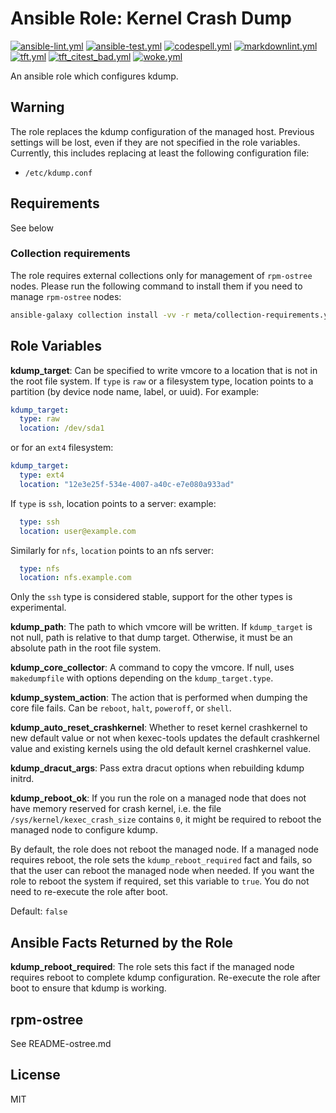 
# Ansible Role: Kernel Crash Dump

[![ansible-lint.yml](https://github.com/linux-system-roles/kdump/actions/workflows/ansible-lint.yml/badge.svg)](https://github.com/linux-system-roles/kdump/actions/workflows/ansible-lint.yml) [![ansible-test.yml](https://github.com/linux-system-roles/kdump/actions/workflows/ansible-test.yml/badge.svg)](https://github.com/linux-system-roles/kdump/actions/workflows/ansible-test.yml) [![codespell.yml](https://github.com/linux-system-roles/kdump/actions/workflows/codespell.yml/badge.svg)](https://github.com/linux-system-roles/kdump/actions/workflows/codespell.yml) [![markdownlint.yml](https://github.com/linux-system-roles/kdump/actions/workflows/markdownlint.yml/badge.svg)](https://github.com/linux-system-roles/kdump/actions/workflows/markdownlint.yml) [![tft.yml](https://github.com/linux-system-roles/kdump/actions/workflows/tft.yml/badge.svg)](https://github.com/linux-system-roles/kdump/actions/workflows/tft.yml) [![tft_citest_bad.yml](https://github.com/linux-system-roles/kdump/actions/workflows/tft_citest_bad.yml/badge.svg)](https://github.com/linux-system-roles/kdump/actions/workflows/tft_citest_bad.yml) [![woke.yml](https://github.com/linux-system-roles/kdump/actions/workflows/woke.yml/badge.svg)](https://github.com/linux-system-roles/kdump/actions/workflows/woke.yml)

An ansible role which configures kdump.

## Warning

The role replaces the kdump configuration of the managed
host. Previous settings will be lost, even if they are not specified
in the role variables. Currently, this includes replacing at least the
following configuration file:

* `/etc/kdump.conf`

## Requirements

See below

### Collection requirements

The role requires external collections only for management of `rpm-ostree`
nodes. Please run the following command to install them if you need to manage
`rpm-ostree` nodes:

```bash
ansible-galaxy collection install -vv -r meta/collection-requirements.yml
```

## Role Variables

**kdump_target**: Can be specified to write vmcore to a location that is not in
the root file system. If `type` is `raw` or a filesystem type, location points
to a partition (by device node name, label, or uuid). For example:

```yaml
kdump_target:
  type: raw
  location: /dev/sda1
```

or for an `ext4` filesystem:

```yaml
kdump_target:
  type: ext4
  location: "12e3e25f-534e-4007-a40c-e7e080a933ad"
```

If `type` is `ssh`, location points to a server:
example:

```yaml
  type: ssh
  location: user@example.com
```

Similarly for `nfs`, `location` points to an nfs server:

```yaml
  type: nfs
  location: nfs.example.com
```

Only the `ssh` type is considered stable, support for the other types
is experimental.

**kdump_path**: The path to which vmcore will be written. If `kdump_target` is not
null, path is relative to that dump target. Otherwise, it must be an absolute
path in the root file system.

**kdump_core_collector**: A command to copy the vmcore. If null, uses `makedumpfile`
with options depending on the `kdump_target.type`.

**kdump_system_action**:
  The action that is performed when dumping the core file fails. Can be
  `reboot`, `halt`, `poweroff`, or `shell`.

**kdump_auto_reset_crashkernel**:
  Whether to reset kernel crashkernel to new default value or not when kexec-tools
  updates the default crashkernel value and existing kernels using the old default
  kernel crashkernel value.

**kdump_dracut_args**:
  Pass extra dracut options when rebuilding kdump initrd.

**kdump_reboot_ok**: If you run the role on a managed node that does not have
memory reserved for crash kernel, i.e. the file `/sys/kernel/kexec_crash_size`
contains `0`, it might be required to reboot the managed node to configure kdump.

By default, the role does not reboot the managed node. If a managed node
requires reboot, the role sets the `kdump_reboot_required` fact and fails, so
that the user can reboot the managed node when needed. If you want the role to
reboot the system if required, set this variable to `true`. You do not need to
re-execute the role after boot.

Default: `false`

## Ansible Facts Returned by the Role

**kdump_reboot_required**: The role sets this fact if the managed node requires
reboot to complete kdump configuration. Re-execute the role after boot to ensure
that kdump is working.

## rpm-ostree

See README-ostree.md

## License

MIT
